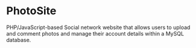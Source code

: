 # PhotoSite
PHP/JavaScript-based Social network website that allows users to upload and comment photos and manage their account details within a MySQL database.
